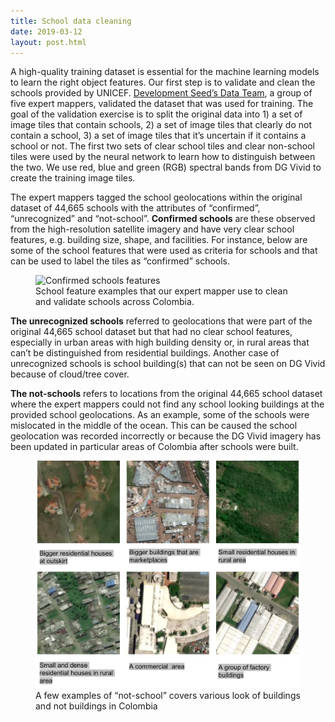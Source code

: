 ```yaml
---
title: School data cleaning
date: 2019-03-12
layout: post.html
---
```


A high-quality training dataset is essential for the machine learning models to learn the right object features. Our first step is to validate and clean the schools provided by UNICEF. [Development Seed’s Data Team](https://medium.com/devseed/announcing-devseed-data-1a3d8102cb23), a group of five expert mappers, validated the dataset that was used for training. The goal of the validation exercise is to split the original data into 1) a set of image tiles that contain schools, 2) a set of image tiles that clearly do not contain a school, 3) a set of image tiles that it’s uncertain if it contains a school or not.  The first two sets of clear school tiles and clear non-school tiles were used by the neural network to learn how to distinguish between the two. We use red, blue and green (RGB) spectral bands from DG Vivid to create the training image tiles.

The expert mappers tagged the school geolocations within the original dataset of 44,665 schools with the attributes of “confirmed”, “unrecognized” and “not-school”. **Confirmed schools** are these observed from the high-resolution satellite imagery and have very clear school features, e.g. building size, shape, and facilities. For instance, below are some of the school features that were used as criteria for schools and that can be used to label the tiles as “confirmed” schools.


<figure class="align-center">
	<img src="/assets/graphics/content/methodology/school_features.png" alt="Confirmed schools features" />
	<figcaption> School feature examples that our expert mapper use to clean and validate schools across Colombia.</figcaption>
</figure>

**The unrecognized schools** referred to geolocations that were part of the original 44,665 school dataset but that had no clear school features, especially in urban areas with high building density or, in rural areas that can’t be distinguished from residential buildings. Another case of unrecognized schools is school building(s) that can not be seen on DG Vivid because of cloud/tree cover.

**The not-schools** refers to locations from the original 44,665 school dataset where the expert mappers could not find any school looking buildings at the provided school geolocations. As an example, some of the schools were mislocated in the middle of the ocean. This can be caused the school geolocation was recorded incorrectly or because the DG Vivid imagery has been updated in particular areas of Colombia after schools were built.  


<figure class="align-center">
	<img src="/assets/graphics/content/methodology/not-school-compo.png" alt="Confirmed not schools" />
	<figcaption> A few examples of “not-school” covers various look of buildings and not buildings in Colombia</figcaption>
</figure>
